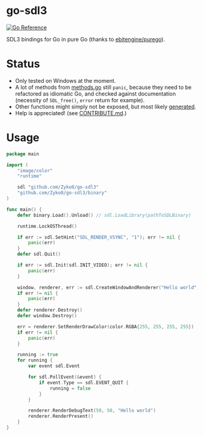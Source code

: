 # go-sdl3

[![Go Reference](https://pkg.go.dev/badge/github.com/zyko0/go-sdl3.svg)](https://pkg.go.dev/github.com/zyko0/go-sdl3)

SDL3 bindings for Go in pure Go (thanks to [ebitengine/purego](https://github.com/ebitengine/purego)).

# Status

- Only tested on Windows at the moment.
- A lot of methods from [methods.go](methods.go) still `panic`, because they need to be refactored as idiomatic Go, and checked against documentation (necessity of `SDL_free()`, `error` return for example).
- Other functions might simply not be exposed, but most likely [generated](sdl_functions.gen_impl.go).
- Help is appreciated! (see [CONTRIBUTE.md](CONTRIBUTE.md).)

# Usage

```go
package main

import (
	"image/color"
	"runtime"

	sdl "github.com/Zyko0/go-sdl3"
	"github.com/Zyko0/go-sdl3/binary"
)

func main() {
	defer binary.Load().Unload() // sdl.LoadLibrary(pathToSDLBinary)

	runtime.LockOSThread()

	if err := sdl.SetHint("SDL_RENDER_VSYNC", "1"); err != nil {
		panic(err)
	}
	defer sdl.Quit()

	if err := sdl.Init(sdl.INIT_VIDEO); err != nil {
		panic(err)
	}

	window, renderer, err := sdl.CreateWindowAndRenderer("Hello world", 500, 500, 0)
	if err != nil {
		panic(err)
	}
	defer renderer.Destroy()
	defer window.Destroy()

	err = renderer.SetRenderDrawColor(color.RGBA{255, 255, 255, 255})
	if err != nil {
		panic(err)
	}

	running := true
	for running {
		var event sdl.Event

		for sdl.PollEvent(&event) {
			if event.Type == sdl.EVENT_QUIT {
				running = false
			}
		}

		renderer.RenderDebugText(50, 50, "Hello world")
		renderer.RenderPresent()
	}
}
```